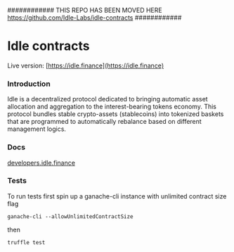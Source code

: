 ############
THIS REPO HAS BEEN MOVED HERE https://github.com/Idle-Labs/idle-contracts
############

# Idle contracts
Live version: [https://idle.finance](https://idle.finance)

### Introduction
Idle is a decentralized protocol dedicated to bringing automatic asset allocation and aggregation to the interest-bearing tokens economy. This protocol bundles stable crypto-assets (stablecoins) into tokenized baskets that are programmed to automatically rebalance based on different management logics.

### Docs
[developers.idle.finance](http://developers.idle.finance/)

### Tests
To run tests first spin up a ganache-cli instance with unlimited contract size flag
```
ganache-cli --allowUnlimitedContractSize
```

then

```
truffle test
```
